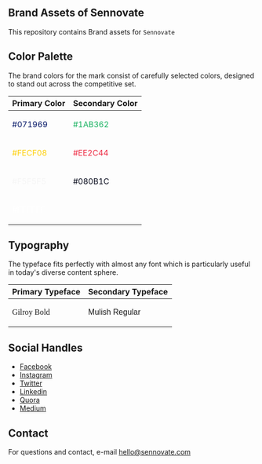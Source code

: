 ## Brand Assets of Sennovate

This repository contains Brand assets for `Sennovate`

## Color Palette

The brand colors for the mark consist of carefully selected colors, designed to stand out across the competitive set.

|Primary Color|Secondary Color|
|-------------|---------------|
| <p style="color:#071969">#071969</p> | <p style="color:#1AB362">#1AB362</p> |
| <p style="color:#FECF08">#FECF08</p> | <p style="color:#EE2C44">#EE2C44</p> |
| <p style="color:#F5F5F5">#F5F5F5</p> | <p style="color:#080B1C">#080B1C</p> |
| <p style="color:#FFFFFF">#FFFFFF</p> |

## Typography

The typeface fits perfectly with almost any font which is particularly useful in today's diverse content sphere.

|Primary Typeface|Secondary Typeface|
|----------------|------------------|
| <p style="font-family: 'gilroybold';">Gilroy Bold</p> |  <p style="font-family: 'Mulish', sans-serif;">Mulish Regular</p> |

## Social Handles

- [Facebook](https://www.facebook.com/sennovateinc)
- [Instagram](https://www.instagram.com/sennovate.inc/)
- [Twitter](https://twitter.com/sennovate)
- [Linkedin](https://www.linkedin.com/company/sennovate)
- [Quora](https://www.quora.com/Sennovate-1)
- [Medium](https://sennovate.medium.com/)


## Contact

For questions and contact, e-mail hello@sennovate.com
